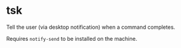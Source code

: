 # tsk
Tell the user (via desktop notification) when a command completes.

Requires `notify-send` to be installed on the machine.
